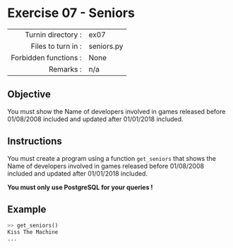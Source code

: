 # Exercise 07 - Seniors

|                         |                    |
| -----------------------:| ------------------ |
|   Turnin directory :    |  ex07              |
|   Files to turn in :    |  seniors.py        |
|   Forbidden functions : |  None              |
|   Remarks :             |  n/a               |

## Objective

You must show the Name of developers involved in games released before 01/08/2008 included and updated after 01/01/2018 included.

## Instructions

You must create a program using a function `get_seniors` that shows the Name of developers involved in games released before 01/08/2008 included and updated after 01/01/2018 included.

**You must only use PostgreSQL for your queries !**


## Example

```python
>> get_seniors()
Kiss The Machine
...
```
